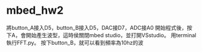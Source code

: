 # mbed_hw2
將button_A接入D5，button_B接入D5，DAC接D7，ADC接A0
開始程式後，按下A，會開始產生波型，這時侯關閉mbed studio，並打開VSstudio。
用terminal執行FFT.py。
按下button_B，就可以看到頻率為10hz的波
